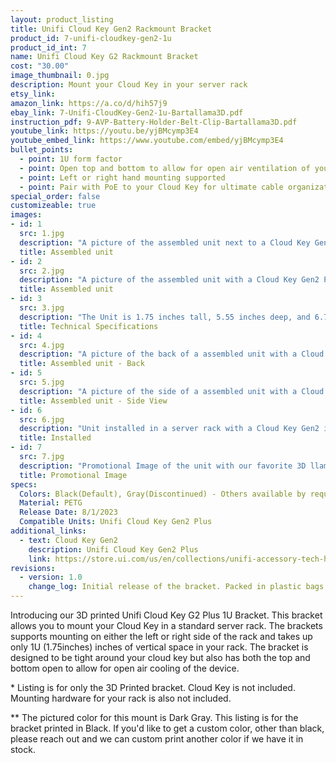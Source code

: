 ```yaml
---
layout: product_listing
title: Unifi Cloud Key Gen2 Rackmount Bracket
product_id: 7-unifi-cloudkey-gen2-1u
product_id_int: 7
name: Unifi Cloud Key G2 Rackmount Bracket
cost: "30.00"
image_thumbnail: 0.jpg
description: Mount your Cloud Key in your server rack
etsy_link: 
amazon_link: https://a.co/d/hih57j9
ebay_link: 7-Unifi-CloudKey-Gen2-1u-Bartallama3D.pdf
instruction_pdf: 9-AVP-Battery-Holder-Belt-Clip-Bartallama3D.pdf
youtube_link: https://youtu.be/yjBMcymp3E4
youtube_embed_link: https://www.youtube.com/embed/yjBMcymp3E4
bullet_points:
  - point: 1U form factor
  - point: Open top and bottom to allow for open air ventilation of your Cloud Key Gen2
  - point: Left or right hand mounting supported
  - point: Pair with PoE to your Cloud Key for ultimate cable organization
special_order: false
customizeable: true
images:
- id: 1
  src: 1.jpg
  description: "A picture of the assembled unit next to a Cloud Key Gen2 Plus"
  title: Assembled unit
- id: 2
  src: 2.jpg
  description: "A picture of the assembled unit with a Cloud Key Gen2 Plus Installed"
  title: Assembled unit
- id: 3
  src: 3.jpg
  description: "The Unit is 1.75 inches tall, 5.55 inches deep, and 6.7 inches wide with the mounting ear. It supports left or right hand mounting in a server rack and only takes up 1U (1.75) inches of vertical space."
  title: Technical Specifications
- id: 4
  src: 4.jpg
  description: "A picture of the back of a assembled unit with a Cloud Key Gen2 Plus Installed"
  title: Assembled unit - Back 
- id: 5
  src: 5.jpg
  description: "A picture of the side of a assembled unit with a Cloud Key Gen2 Plus Installed"
  title: Assembled unit - Side View
- id: 6
  src: 6.jpg
  description: "Unit installed in a server rack with a Cloud Key Gen2 installed and powered on"
  title: Installed
- id: 7
  src: 7.jpg
  description: "Promotional Image of the unit with our favorite 3D llama"
  title: Promotional Image
specs:
  Colors: Black(Default), Gray(Discontinued) - Others available by request 
  Material: PETG
  Release Date: 8/1/2023
  Compatible Units: Unifi Cloud Key Gen2 Plus
additional_links:
  - text: Cloud Key Gen2
    description: Unifi Cloud Key Gen2 Plus
    link: https://store.ui.com/us/en/collections/unifi-accessory-tech-hosting-and-gateways-small-scale/products/unifi-cloudkey-plus
revisions:
  - version: 1.0
    change_log: Initial release of the bracket. Packed in plastic bags. with all required hardware
---
```


Introducing our 3D printed Unifi Cloud Key G2 Plus 1U Bracket. This bracket allows you to mount your Cloud Key in a standard server rack. The brackets supports mounting on either the left or right side of the rack and takes up only 1U (1.75inches) inches of vertical space in your rack. The bracket is designed to be tight around your cloud key but also has both the top and bottom open to allow for open air cooling of the device.  

\* Listing is for only the 3D Printed bracket. Cloud Key is not included. Mounting hardware for your rack is also not included. 

\*\* The pictured color for this mount is Dark Gray. This listing is for the bracket printed in Black. If you'd like to get a custom color, other than black, please reach out and we can custom print another color if we have it in stock.